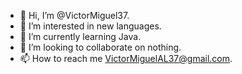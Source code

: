 - 👋 Hi, I’m @VictorMiguel37.
- 👀 I’m interested in new languages.
- 🌱 I’m currently learning Java.
- 💞️ I’m looking to collaborate on nothing.
- 📫 How to reach me VictorMiguelAL37@gmail.com.

<!---
VictorMiguel37/VictorMiguel37 is a ✨ special ✨ repository because its `README.md` (this file) appears on your GitHub profile.
You can click the Preview link to take a look at your changes.
--->
